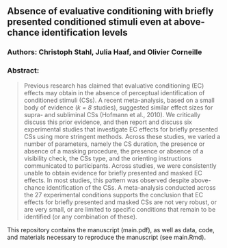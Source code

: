 ## Absence of evaluative conditioning with briefly presented conditioned stimuli even at above-chance identification levels

### Authors: Christoph Stahl, Julia Haaf, and Olivier Corneille

### Abstract:

>  Previous research has claimed that evaluative conditioning (EC) effects
  may obtain in the absence of perceptual identification of conditioned stimuli (CSs).
  A recent meta-analysis, based on a small body of evidence (*k = 8* studies), suggested
  similar effect sizes for supra- and subliminal CSs (Hofmann et al., 2010). We
  critically discuss this prior evidence, and then report and discuss six experimental
  studies that investigate EC effects for briefly presented CSs using more stringent
  methods. Across these studies, we varied a number of parameters, namely the CS duration,
  the presence or absence of a masking procedure, the presence or absence of a visibility
  check, the CSs type, and the orienting instructions communicated to participants.
  Across studies, we were consistently unable to obtain evidence for briefly presented
  and masked EC effects. In most studies, this pattern was observed despite above-chance
  identification of the CSs. A meta-analysis conducted across the 27 experimental
  conditions supports the conclusion that EC effects for briefly presented and masked
  CSs are not very robust, or are very small, or are limited to specific conditions
  that remain to be identified (or any combination of these).

This repository contains the manuscript (main.pdf), as well as data, code, and materials necessary to reproduce the manuscript (see main.Rmd).
